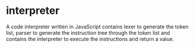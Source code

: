 # interpreter
A code interpreter written in JavaScript contains lexer to generate the token list, parser to generate the instruction tree through the token list and contains the interpreter to execute the instructions and return a value.
